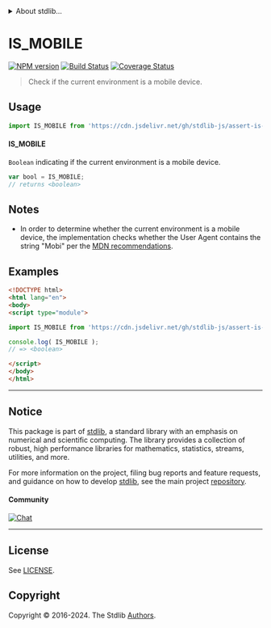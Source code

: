 <!--

@license Apache-2.0

Copyright (c) 2021 The Stdlib Authors.

Licensed under the Apache License, Version 2.0 (the "License");
you may not use this file except in compliance with the License.
You may obtain a copy of the License at

   http://www.apache.org/licenses/LICENSE-2.0

Unless required by applicable law or agreed to in writing, software
distributed under the License is distributed on an "AS IS" BASIS,
WITHOUT WARRANTIES OR CONDITIONS OF ANY KIND, either express or implied.
See the License for the specific language governing permissions and
limitations under the License.

-->


<details>
  <summary>
    About stdlib...
  </summary>
  <p>We believe in a future in which the web is a preferred environment for numerical computation. To help realize this future, we've built stdlib. stdlib is a standard library, with an emphasis on numerical and scientific computation, written in JavaScript (and C) for execution in browsers and in Node.js.</p>
  <p>The library is fully decomposable, being architected in such a way that you can swap out and mix and match APIs and functionality to cater to your exact preferences and use cases.</p>
  <p>When you use stdlib, you can be absolutely certain that you are using the most thorough, rigorous, well-written, studied, documented, tested, measured, and high-quality code out there.</p>
  <p>To join us in bringing numerical computing to the web, get started by checking us out on <a href="https://github.com/stdlib-js/stdlib">GitHub</a>, and please consider <a href="https://opencollective.com/stdlib">financially supporting stdlib</a>. We greatly appreciate your continued support!</p>
</details>

# IS_MOBILE

[![NPM version][npm-image]][npm-url] [![Build Status][test-image]][test-url] [![Coverage Status][coverage-image]][coverage-url] <!-- [![dependencies][dependencies-image]][dependencies-url] -->

> Check if the current environment is a mobile device.



<section class="usage">

## Usage

```javascript
import IS_MOBILE from 'https://cdn.jsdelivr.net/gh/stdlib-js/assert-is-mobile@esm/index.mjs';
```

#### IS_MOBILE

`Boolean` indicating if the current environment is a mobile device.

```javascript
var bool = IS_MOBILE;
// returns <boolean>
```

</section>

<!-- /.usage -->

<section class="notes">

## Notes

-   In order to determine whether the current environment is a mobile device, the implementation checks whether the User Agent contains the string "Mobi" per the [MDN recommendations][mdn-mobile].

</section>

<!-- /.notes -->

<section class="examples">

## Examples

<!-- eslint no-undef: "error" -->

```html
<!DOCTYPE html>
<html lang="en">
<body>
<script type="module">

import IS_MOBILE from 'https://cdn.jsdelivr.net/gh/stdlib-js/assert-is-mobile@esm/index.mjs';

console.log( IS_MOBILE );
// => <boolean>

</script>
</body>
</html>
```

</section>

<!-- /.examples -->

<!-- Section for related `stdlib` packages. Do not manually edit this section, as it is automatically populated. -->

<section class="related">

</section>

<!-- /.related -->

<!-- Section for all links. Make sure to keep an empty line after the `section` element and another before the `/section` close. -->


<section class="main-repo" >

* * *

## Notice

This package is part of [stdlib][stdlib], a standard library with an emphasis on numerical and scientific computing. The library provides a collection of robust, high performance libraries for mathematics, statistics, streams, utilities, and more.

For more information on the project, filing bug reports and feature requests, and guidance on how to develop [stdlib][stdlib], see the main project [repository][stdlib].

#### Community

[![Chat][chat-image]][chat-url]

---

## License

See [LICENSE][stdlib-license].


## Copyright

Copyright &copy; 2016-2024. The Stdlib [Authors][stdlib-authors].

</section>

<!-- /.stdlib -->

<!-- Section for all links. Make sure to keep an empty line after the `section` element and another before the `/section` close. -->

<section class="links">

[npm-image]: http://img.shields.io/npm/v/@stdlib/assert-is-mobile.svg
[npm-url]: https://npmjs.org/package/@stdlib/assert-is-mobile

[test-image]: https://github.com/stdlib-js/assert-is-mobile/actions/workflows/test.yml/badge.svg?branch=v0.2.0
[test-url]: https://github.com/stdlib-js/assert-is-mobile/actions/workflows/test.yml?query=branch:v0.2.0

[coverage-image]: https://img.shields.io/codecov/c/github/stdlib-js/assert-is-mobile/main.svg
[coverage-url]: https://codecov.io/github/stdlib-js/assert-is-mobile?branch=main

<!--

[dependencies-image]: https://img.shields.io/david/stdlib-js/assert-is-mobile.svg
[dependencies-url]: https://david-dm.org/stdlib-js/assert-is-mobile/main

-->

[chat-image]: https://img.shields.io/gitter/room/stdlib-js/stdlib.svg
[chat-url]: https://app.gitter.im/#/room/#stdlib-js_stdlib:gitter.im

[stdlib]: https://github.com/stdlib-js/stdlib

[stdlib-authors]: https://github.com/stdlib-js/stdlib/graphs/contributors

[umd]: https://github.com/umdjs/umd
[es-module]: https://developer.mozilla.org/en-US/docs/Web/JavaScript/Guide/Modules

[deno-url]: https://github.com/stdlib-js/assert-is-mobile/tree/deno
[deno-readme]: https://github.com/stdlib-js/assert-is-mobile/blob/deno/README.md
[umd-url]: https://github.com/stdlib-js/assert-is-mobile/tree/umd
[umd-readme]: https://github.com/stdlib-js/assert-is-mobile/blob/umd/README.md
[esm-url]: https://github.com/stdlib-js/assert-is-mobile/tree/esm
[esm-readme]: https://github.com/stdlib-js/assert-is-mobile/blob/esm/README.md
[branches-url]: https://github.com/stdlib-js/assert-is-mobile/blob/main/branches.md

[stdlib-license]: https://raw.githubusercontent.com/stdlib-js/assert-is-mobile/main/LICENSE

[mdn-mobile]: https://developer.mozilla.org/en-US/docs/Web/HTTP/Browser_detection_using_the_user_agent#mobile_tablet_or_desktop

</section>

<!-- /.links -->

